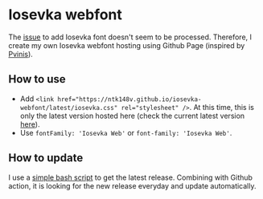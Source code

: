 # Iosevka webfont

The [issue](https://github.com/google/fonts/issues/559) to add Iosevka font doesn't seem to be processed. Therefore, I create my own Iosevka webfont hosting using Github Page (inspired by [Pvinis](https://github.com/pvinis/iosevka-webfont)).

## How to use

- Add `<link href="https://ntk148v.github.io/iosevka-webfont/latest/iosevka.css" rel="stylesheet" />`. At this time, this is only the latest version hosted here (check the current latest version [here](./LATEST_RELEASE)).
- Use `fontFamily: 'Iosevka Web'` or `font-family: 'Iosevka Web'`.

## How to update

I use a [simple bash script](./get-fonts.sh) to get the latest release. Combining with Github action, it is looking for the new release everyday and update automatically.
